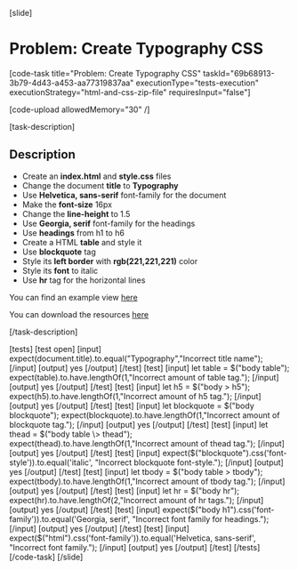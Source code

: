 [slide]

# Problem: Create Typography CSS

[code-task title="Problem: Create Typography CSS" taskId="69b68913-3b79-4d43-a453-aa77319837aa" executionType="tests-execution" executionStrategy="html-and-css-zip-file" requiresInput="false"]

[code-upload allowedMemory="30" /]

[task-description]

## Description

* Create an **index.html** and **style.css** files
* Change the document **title** to **Typography**
* Use **Helvetica, sans-serif** font-family for the document
* Make the **font-size** 16px
* Change the **line-height** to 1.5
* Use **Georgia, serif** font-family for the headings
* Use **headings** from h1 to h6
* Create a HTML **table** and style it
* Use **blockquote** tag
* Style its **left border** with **rgb(221,221,221)** color
* Style its **font** to italic
* Use **hr** tag for the horizontal lines

You can find an example view [here](https://i.imgur.com/JPiZtGh.png)

You can download the resources [here](https://mega.nz/file/2FgQzYjQ#qfmOBoZ0Bfj677wAblo_JXqdd1quFpk5BVmOa4Ygcwg)

[/task-description]

[tests]
[test open]
[input]
expect(document.title).to.equal("Typography","Incorrect title name");
[/input]
[output]
yes
[/output]
[/test]
[test]
[input]
let table = $("body table");
expect(table).to.have.lengthOf(1,"Incorrect amount of table tag.");
[/input]
[output]
yes
[/output]
[/test]
[test]
[input]
let h5 = $("body \> h5");
expect(h5).to.have.lengthOf(1,"Incorrect amount of h5 tag.");
[/input]
[output]
yes
[/output]
[/test]
[test]
[input]
let blockquote = $("body blockquote");
expect(blockquote).to.have.lengthOf(1,"Incorrect amount of blockquote tag.");
[/input]
[output]
yes
[/output]
[/test]
[test]
[input]
let thead = $("body table \> thead");
expect(thead).to.have.lengthOf(1,"Incorrect amount of thead tag.");
[/input]
[output]
yes
[/output]
[/test]
[test]
[input]
expect($("blockquote").css('font-style')).to.equal('italic', "Incorrect blockquote font-style.");
[/input]
[output]
yes
[/output]
[/test]
[test]
[input]
let tbody = $("body table \> tbody");
expect(tbody).to.have.lengthOf(1,"Incorrect amount of tbody tag.");
[/input]
[output]
yes
[/output]
[/test]
[test]
[input]
let hr = $("body hr");
expect(hr).to.have.lengthOf(2,"Incorrect amount of hr tags.");
[/input]
[output]
yes
[/output]
[/test]
[test]
[input]
expect($("body h1").css('font-family')).to.equal('Georgia, serif', "Incorrect font family for headings.");
[/input]
[output]
yes
[/output]
[/test]
[test]
[input]
expect($("html").css('font-family')).to.equal('Helvetica, sans-serif', "Incorrect font family.");
[/input]
[output]
yes
[/output]
[/test]
[/tests]
[/code-task]
[/slide]
